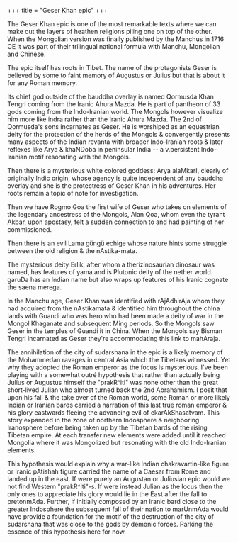 +++
title = "Geser Khan epic"
+++

The Geser Khan epic is one of the most remarkable texts where we can make out the layers of heathen religions piling one on top of the other. When the Mongolian version was finally published by the Manchus in 1716 CE it was part of their trilingual national formula with Manchu, Mongolian and Chinese. 

The epic itself has roots in Tibet. The name of the protagonists Geser is believed by some to faint memory of Augustus or Julius but that is about it for any Roman memory. 

Its chief god outside of the bauddha overlay is named Qormusda Khan Tengri coming from the Iranic Ahura Mazda. He is part of pantheon of 33 gods coming from the Indo-Iranian world. The Mongols however visualize him more like indra rather than the Iranic Ahura Mazda. The 2nd of Qormusda's sons incarnates as Geser. He is worshiped as an equestrian deity for the protection of the herds of the Mongols & convergently presents many aspects of the Indian revanta with broader Indo-Iranian roots & later reflexes like Arya & khaNDoba in peninsular India -- a v.persistent Indo-Iranian motif resonating with the Mongols. 

Then there is a mysterious white colored goddess: Arya alaMkarI, clearly of originally Indic origin, whose agency is quite independent of any bauddha overlay and she is the protectress of Geser Khan in his adventures. Her roots remain a topic of note for investigation. 

Then we have Rogmo Goa the first wife of Geser who takes on elements of the legendary ancestress of the Mongols, Alan Qoa, whom even the tyrant Akbar, upon apostasy, felt a sudden connection to and had painting of her commissioned. 

Then there is an evil Lama güngü echige whose nature hints some struggle between the old religion & the nAstika-mata. 

The mysterious deity Erlik, after whom a therizinosaurian dinosaur was named, has features of yama and is Plutonic deity of the nether world. garuDa has an Indian name but also wraps up features of his Iranic cognate the saena merega. 

In the Manchu age, Geser Khan was identified with rAjAdhirAja whom they had acquired from the nAstikamata & identified him throughout the chIna lands with Guandi who was hero who had been made a deity of war in the Mongol Khaganate and subsequent Ming periods. So the Mongols saw Geser in the temples of Guandi it in China. When the Mongols say Bisman Tengri incarnated as Geser they're accommodating this link to mahAraja. 

The annihilation of the city of sudarshana in the epic is a likely memory of the Mohammedan ravages in central Asia which the Tibetans witnessed. Yet why they adopted the Roman emperor as the focus is mysterious. I've been playing with a somewhat outré hypothesis that rather than actually being Julius or Augustus himself the "prakR^iti" was none other than the great short-lived Julian who almost turned back the 2nd Abrahamism. I posit that upon his fall & the take over of the Roman world, some Roman or more likely Indian or Iranian bards carried a narration of this last true roman emperor & his glory eastwards fleeing the advancing evil of ekarAkShasatvam. This story expanded in the zone of northern Indosphere & neighboring Iranosphere before being taken up by the Tibetan bards of the rising Tibetan empire. At each transfer new elements were added until it reached Mongolia where it was Mongolized but resonating with the old Indo-Iranian elements.

This hypothesis would explain why a war-like Indian chakravartin-like figure or Iranic pAtishah figure carried the name of a Caesar from Rome and landed up in the east. If were purely an Augustan or Juliusian epic would we not find Western "prakR^iti"-s. If were instead Julian as the locus then the only ones to appreciate his glory would lie in the East after the fall to pretonmAda. Further, if initially composed by an Iranic bard close to the greater Indosphere the subsequent fall of their nation to marUnmAda would have provide a foundation for the motif of the destruction of the city of sudarshana that was close to the gods by demonic forces. Parking the essence of this hypothesis here for now. 